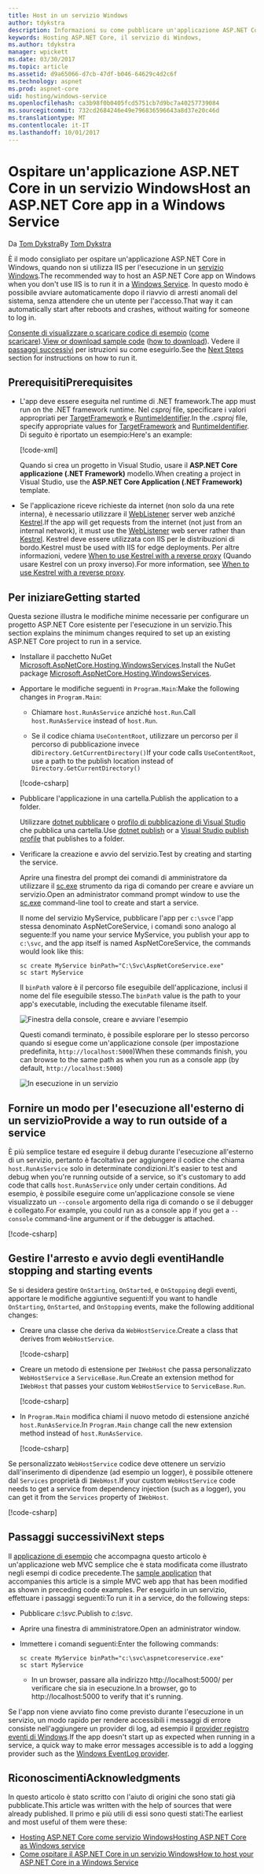 ```yaml
---
title: Host in un servizio Windows
author: tdykstra
description: Informazioni su come pubblicare un'applicazione ASP.NET Core in un servizio Windows.
keywords: Hosting ASP.NET Core, il servizio di Windows,
ms.author: tdykstra
manager: wpickett
ms.date: 03/30/2017
ms.topic: article
ms.assetid: d9a65066-d7cb-47df-b046-64629c4d2c6f
ms.technology: aspnet
ms.prod: aspnet-core
uid: hosting/windows-service
ms.openlocfilehash: ca3b98f0b0405fcd5751cb7d9bc7a40257739084
ms.sourcegitcommit: 732cd2684246e49e796836596643a8d37e20c46d
ms.translationtype: MT
ms.contentlocale: it-IT
ms.lasthandoff: 10/01/2017
---
```

# <a name="host-an-aspnet-core-app-in-a-windows-service"></a><span data-ttu-id="97f41-104">Ospitare un'applicazione ASP.NET Core in un servizio Windows</span><span class="sxs-lookup"><span data-stu-id="97f41-104">Host an ASP.NET Core app in a Windows Service</span></span>

<span data-ttu-id="97f41-105">Da [Tom Dykstra](https://github.com/tdykstra)</span><span class="sxs-lookup"><span data-stu-id="97f41-105">By [Tom Dykstra](https://github.com/tdykstra)</span></span>

<span data-ttu-id="97f41-106">È il modo consigliato per ospitare un'applicazione ASP.NET Core in Windows, quando non si utilizza IIS per l'esecuzione in un [servizio Windows](https://docs.microsoft.com/dotnet/framework/windows-services/introduction-to-windows-service-applications).</span><span class="sxs-lookup"><span data-stu-id="97f41-106">The recommended way to host an ASP.NET Core app on Windows when you don't use IIS is to run it in a [Windows Service](https://docs.microsoft.com/dotnet/framework/windows-services/introduction-to-windows-service-applications).</span></span> <span data-ttu-id="97f41-107">In questo modo è possibile avviare automaticamente dopo il riavvio di arresti anomali del sistema, senza attendere che un utente per l'accesso.</span><span class="sxs-lookup"><span data-stu-id="97f41-107">That way it can automatically start after reboots and crashes, without waiting for someone to log in.</span></span>

<span data-ttu-id="97f41-108">[Consente di visualizzare o scaricare codice di esempio](https://github.com/aspnet/Docs/tree/master/aspnetcore/hosting/windows-service/sample) ([come scaricare](xref:tutorials/index#how-to-download-a-sample)).</span><span class="sxs-lookup"><span data-stu-id="97f41-108">[View or download sample code](https://github.com/aspnet/Docs/tree/master/aspnetcore/hosting/windows-service/sample) ([how to download](xref:tutorials/index#how-to-download-a-sample)).</span></span> <span data-ttu-id="97f41-109">Vedere il [passaggi successivi](#next-steps) per istruzioni su come eseguirlo.</span><span class="sxs-lookup"><span data-stu-id="97f41-109">See the [Next Steps](#next-steps) section for instructions on how to run it.</span></span>

## <a name="prerequisites"></a><span data-ttu-id="97f41-110">Prerequisiti</span><span class="sxs-lookup"><span data-stu-id="97f41-110">Prerequisites</span></span>

* <span data-ttu-id="97f41-111">L'app deve essere eseguita nel runtime di .NET framework.</span><span class="sxs-lookup"><span data-stu-id="97f41-111">The app must run on the .NET framework runtime.</span></span>  <span data-ttu-id="97f41-112">Nel *csproj* file, specificare i valori appropriati per [TargetFramework](https://docs.microsoft.com/nuget/schema/target-frameworks) e [RuntimeIdentifier](https://docs.microsoft.com/dotnet/articles/core/rid-catalog).</span><span class="sxs-lookup"><span data-stu-id="97f41-112">In the *.csproj* file, specify appropriate values for [TargetFramework](https://docs.microsoft.com/nuget/schema/target-frameworks) and [RuntimeIdentifier](https://docs.microsoft.com/dotnet/articles/core/rid-catalog).</span></span> <span data-ttu-id="97f41-113">Di seguito è riportato un esempio:</span><span class="sxs-lookup"><span data-stu-id="97f41-113">Here's an example:</span></span>

  [!code-xml[](windows-service/sample/AspNetCoreService.csproj?range=3-6)]

  <span data-ttu-id="97f41-114">Quando si crea un progetto in Visual Studio, usare il **ASP.NET Core applicazione (.NET Framework)** modello.</span><span class="sxs-lookup"><span data-stu-id="97f41-114">When creating a project in Visual Studio, use the **ASP.NET Core Application (.NET Framework)** template.</span></span>

* <span data-ttu-id="97f41-115">Se l'applicazione riceve richieste da internet (non solo da una rete interna), è necessario utilizzare il [WebListener](xref:fundamentals/servers/weblistener) server web anziché [Kestrel](xref:fundamentals/servers/kestrel).</span><span class="sxs-lookup"><span data-stu-id="97f41-115">If the app will get requests from the internet (not just from an internal network), it must use the [WebListener](xref:fundamentals/servers/weblistener) web server rather than [Kestrel](xref:fundamentals/servers/kestrel).</span></span>  <span data-ttu-id="97f41-116">Kestrel deve essere utilizzata con IIS per le distribuzioni di bordo.</span><span class="sxs-lookup"><span data-stu-id="97f41-116">Kestrel must be used with IIS for edge deployments.</span></span>  <span data-ttu-id="97f41-117">Per altre informazioni, vedere [When to use Kestrel with a reverse proxy](xref:fundamentals/servers/kestrel#when-to-use-kestrel-with-a-reverse-proxy) (Quando usare Kestrel con un proxy inverso).</span><span class="sxs-lookup"><span data-stu-id="97f41-117">For more information, see [When to use Kestrel with a reverse proxy](xref:fundamentals/servers/kestrel#when-to-use-kestrel-with-a-reverse-proxy).</span></span>

## <a name="getting-started"></a><span data-ttu-id="97f41-118">Per iniziare</span><span class="sxs-lookup"><span data-stu-id="97f41-118">Getting started</span></span>

<span data-ttu-id="97f41-119">Questa sezione illustra le modifiche minime necessarie per configurare un progetto ASP.NET Core esistente per l'esecuzione in un servizio.</span><span class="sxs-lookup"><span data-stu-id="97f41-119">This section explains the minimum changes required to set up an existing ASP.NET Core project to run in a service.</span></span>

* <span data-ttu-id="97f41-120">Installare il pacchetto NuGet [Microsoft.AspNetCore.Hosting.WindowsServices](https://www.nuget.org/packages/Microsoft.AspNetCore.Hosting.WindowsServices/).</span><span class="sxs-lookup"><span data-stu-id="97f41-120">Install the NuGet package [Microsoft.AspNetCore.Hosting.WindowsServices](https://www.nuget.org/packages/Microsoft.AspNetCore.Hosting.WindowsServices/).</span></span>

* <span data-ttu-id="97f41-121">Apportare le modifiche seguenti in `Program.Main`:</span><span class="sxs-lookup"><span data-stu-id="97f41-121">Make the following changes in `Program.Main`:</span></span>
  
  * <span data-ttu-id="97f41-122">Chiamare `host.RunAsService` anziché `host.Run`.</span><span class="sxs-lookup"><span data-stu-id="97f41-122">Call `host.RunAsService` instead of `host.Run`.</span></span>
  
  * <span data-ttu-id="97f41-123">Se il codice chiama `UseContentRoot`, utilizzare un percorso per il percorso di pubblicazione invece di`Directory.GetCurrentDirectory()`</span><span class="sxs-lookup"><span data-stu-id="97f41-123">If your code calls `UseContentRoot`, use a path to the publish location instead of `Directory.GetCurrentDirectory()`</span></span> 
  
  [!code-csharp[](windows-service/sample/Program.cs?name=ServiceOnly&highlight=3-4,8,14)]

* <span data-ttu-id="97f41-124">Pubblicare l'applicazione in una cartella.</span><span class="sxs-lookup"><span data-stu-id="97f41-124">Publish the application to a folder.</span></span>

  <span data-ttu-id="97f41-125">Utilizzare [dotnet pubblicare](https://docs.microsoft.com/dotnet/articles/core/tools/dotnet-publish) o [profilo di pubblicazione di Visual Studio](xref:publishing/web-publishing-vs) che pubblica una cartella.</span><span class="sxs-lookup"><span data-stu-id="97f41-125">Use [dotnet publish](https://docs.microsoft.com/dotnet/articles/core/tools/dotnet-publish) or a [Visual Studio publish profile](xref:publishing/web-publishing-vs) that publishes to a folder.</span></span>

* <span data-ttu-id="97f41-126">Verificare la creazione e avvio del servizio.</span><span class="sxs-lookup"><span data-stu-id="97f41-126">Test by creating and starting the service.</span></span>

  <span data-ttu-id="97f41-127">Aprire una finestra del prompt dei comandi di amministratore da utilizzare il [sc.exe](https://technet.microsoft.com/library/bb490995) strumento da riga di comando per creare e avviare un servizio.</span><span class="sxs-lookup"><span data-stu-id="97f41-127">Open an administrator command prompt window to use the [sc.exe](https://technet.microsoft.com/library/bb490995) command-line tool to create and start a service.</span></span>  
  
  <span data-ttu-id="97f41-128">Il nome del servizio MyService, pubblicare l'app per `c:\svc`e l'app stessa denominato AspNetCoreService, i comandi sono analogo al seguente:</span><span class="sxs-lookup"><span data-stu-id="97f41-128">If you name your service MyService, you publish your app to `c:\svc`, and the app itself is named AspNetCoreService, the commands would look like this:</span></span>

  ```console
  sc create MyService binPath="C:\Svc\AspNetCoreService.exe"
  sc start MyService
  ```
  <span data-ttu-id="97f41-129">Il `binPath` valore è il percorso file eseguibile dell'applicazione, inclusi il nome del file eseguibile stesso.</span><span class="sxs-lookup"><span data-stu-id="97f41-129">The `binPath` value is the path to your app's executable, including the executable filename itself.</span></span>

  ![Finestra della console, creare e avviare l'esempio](windows-service/_static/create-start.png)

  <span data-ttu-id="97f41-131">Questi comandi terminato, è possibile esplorare per lo stesso percorso quando si esegue come un'applicazione console (per impostazione predefinita, `http://localhost:5000`)</span><span class="sxs-lookup"><span data-stu-id="97f41-131">When these commands finish, you can browse to the same path as when you run as a console app (by default, `http://localhost:5000`)</span></span>

  ![In esecuzione in un servizio](windows-service/_static/running-in-service.png)


## <a name="provide-a-way-to-run-outside-of-a-service"></a><span data-ttu-id="97f41-133">Fornire un modo per l'esecuzione all'esterno di un servizio</span><span class="sxs-lookup"><span data-stu-id="97f41-133">Provide a way to run outside of a service</span></span>

<span data-ttu-id="97f41-134">È più semplice testare ed eseguire il debug durante l'esecuzione all'esterno di un servizio, pertanto è facoltativa per aggiungere il codice che chiama `host.RunAsService` solo in determinate condizioni.</span><span class="sxs-lookup"><span data-stu-id="97f41-134">It's easier to test and debug when you're running outside of a service, so it's customary to add code that calls `host.RunAsService` only under certain conditions.</span></span>  <span data-ttu-id="97f41-135">Ad esempio, è possibile eseguire come un'applicazione console se viene visualizzato un `--console` argomento della riga di comando o se il debugger è collegato.</span><span class="sxs-lookup"><span data-stu-id="97f41-135">For example, you could run as a console app if you get a `--console` command-line argument or if the debugger is attached.</span></span>

[!code-csharp[](windows-service/sample/Program.cs?name=ServiceOrConsole)]

## <a name="handle-stopping-and-starting-events"></a><span data-ttu-id="97f41-136">Gestire l'arresto e avvio degli eventi</span><span class="sxs-lookup"><span data-stu-id="97f41-136">Handle stopping and starting events</span></span>

<span data-ttu-id="97f41-137">Se si desidera gestire `OnStarting`, `OnStarted`, e `OnStopping` degli eventi, apportare le modifiche aggiuntive seguenti:</span><span class="sxs-lookup"><span data-stu-id="97f41-137">If you want to handle `OnStarting`, `OnStarted`, and `OnStopping` events, make the following additional changes:</span></span>

* <span data-ttu-id="97f41-138">Creare una classe che deriva da `WebHostService`.</span><span class="sxs-lookup"><span data-stu-id="97f41-138">Create a class that derives from `WebHostService`.</span></span>

  [!code-csharp[](windows-service/sample/CustomWebHostService.cs?name=NoLogging)]

* <span data-ttu-id="97f41-139">Creare un metodo di estensione per `IWebHost` che passa personalizzato `WebHostService` a `ServiceBase.Run`.</span><span class="sxs-lookup"><span data-stu-id="97f41-139">Create an extension method for `IWebHost` that passes your custom `WebHostService` to `ServiceBase.Run`.</span></span>

  [!code-csharp[](windows-service/sample/WebHostServiceExtensions.cs?name=ExtensionsClass)]

* <span data-ttu-id="97f41-140">In `Program.Main` modifica chiami il nuovo metodo di estensione anziché `host.RunAsService`.</span><span class="sxs-lookup"><span data-stu-id="97f41-140">In `Program.Main` change call the new extension method instead of `host.RunAsService`.</span></span>

  [!code-csharp[](windows-service/sample/Program.cs?name=HandleStopStart&highlight=26)]

<span data-ttu-id="97f41-141">Se personalizzato `WebHostService` codice deve ottenere un servizio dall'inserimento di dipendenze (ad esempio un logger), è possibile ottenere dal `Services` proprietà di `IWebHost`.</span><span class="sxs-lookup"><span data-stu-id="97f41-141">If your custom `WebHostService` code needs to get a service from dependency injection (such as a logger), you can get it from the `Services` property of `IWebHost`.</span></span>

[!code-csharp[](windows-service/sample/CustomWebHostService.cs?name=Logging&highlight=7)]

## <a name="next-steps"></a><span data-ttu-id="97f41-142">Passaggi successivi</span><span class="sxs-lookup"><span data-stu-id="97f41-142">Next steps</span></span>

<span data-ttu-id="97f41-143">Il [applicazione di esempio](https://github.com/aspnet/Docs/tree/master/aspnetcore/hosting/windows-service/sample) che accompagna questo articolo è un'applicazione web MVC semplice che è stata modificata come illustrato negli esempi di codice precedente.</span><span class="sxs-lookup"><span data-stu-id="97f41-143">The [sample application](https://github.com/aspnet/Docs/tree/master/aspnetcore/hosting/windows-service/sample) that accompanies this article is a simple MVC web app that has been modified as shown in preceding code examples.</span></span>  <span data-ttu-id="97f41-144">Per eseguirlo in un servizio, effettuare i passaggi seguenti:</span><span class="sxs-lookup"><span data-stu-id="97f41-144">To run it in a service, do the following steps:</span></span>

* <span data-ttu-id="97f41-145">Pubblicare *c:\svc*.</span><span class="sxs-lookup"><span data-stu-id="97f41-145">Publish to *c:\svc*.</span></span>

* <span data-ttu-id="97f41-146">Aprire una finestra di amministratore.</span><span class="sxs-lookup"><span data-stu-id="97f41-146">Open an administrator window.</span></span>

* <span data-ttu-id="97f41-147">Immettere i comandi seguenti:</span><span class="sxs-lookup"><span data-stu-id="97f41-147">Enter the following commands:</span></span>

  ```console
  sc create MyService binPath="c:\svc\aspnetcoreservice.exe"
  sc start MyService
  ```

  * <span data-ttu-id="97f41-148">In un browser, passare alla indirizzo http://localhost:5000/ per verificare che sia in esecuzione.</span><span class="sxs-lookup"><span data-stu-id="97f41-148">In a browser, go to http://localhost:5000 to verify that it's running.</span></span>

<span data-ttu-id="97f41-149">Se l'app non viene avviato fino come previsto durante l'esecuzione in un servizio, un modo rapido per rendere accessibili i messaggi di errore consiste nell'aggiungere un provider di log, ad esempio il [provider registro eventi di Windows](xref:fundamentals/logging#eventlog).</span><span class="sxs-lookup"><span data-stu-id="97f41-149">If the app doesn't start up as expected when running in a service, a quick way to make error messages accessible is to add a logging provider such as the [Windows EventLog provider](xref:fundamentals/logging#eventlog).</span></span>

## <a name="acknowledgments"></a><span data-ttu-id="97f41-150">Riconoscimenti</span><span class="sxs-lookup"><span data-stu-id="97f41-150">Acknowledgments</span></span>

<span data-ttu-id="97f41-151">In questo articolo è stato scritto con l'aiuto di origini che sono stati già pubblicate.</span><span class="sxs-lookup"><span data-stu-id="97f41-151">This article was written with the help of sources that were already published.</span></span> <span data-ttu-id="97f41-152">Il primo e più utili di essi sono questi stati:</span><span class="sxs-lookup"><span data-stu-id="97f41-152">The earliest and most useful of them were these:</span></span>

* [<span data-ttu-id="97f41-153">Hosting ASP.NET Core come servizio Windows</span><span class="sxs-lookup"><span data-stu-id="97f41-153">Hosting ASP.NET Core as Windows service</span></span>](https://stackoverflow.com/questions/37346383/hosting-asp-net-core-as-windows-service/37464074)
* [<span data-ttu-id="97f41-154">Come ospitare il ASP.NET Core in un servizio Windows</span><span class="sxs-lookup"><span data-stu-id="97f41-154">How to host your ASP.NET Core in a Windows Service</span></span>](https://dotnetthoughts.net/how-to-host-your-aspnet-core-in-a-windows-service/)
